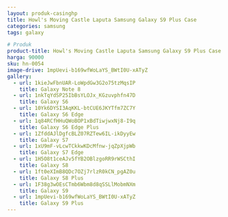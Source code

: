 ```yaml
---
layout: produk-casinghp
title: Howl's Moving Castle Laputa Samsung Galaxy S9 Plus Case
categories: samsung
tags: galaxy

# Produk
product-title: Howl's Moving Castle Laputa Samsung Galaxy S9 Plus Case
harga: 90000
sku: hn-0054
image-drive: 1mpUevi-b169wfWoLaYS_BWtI0U-xATyZ
gallery:
  - url: 1kieJwFbnUAR-LoWpdGw3G2o75tzMqsIP
    title: Galaxy Note 8
  - url: 1nkTqYdSP25IbBsYLOJx_KGzuvphfn47D
    title: Galaxy S6
  - url: 10Yk6DYSI3AqKKL-btCUE6JKYTfm7ZC7Y
    title: Galaxy S6 Edge
  - url: 1q84RCfHHuQWoBOP1xBdTiwjwxNj8-I9q
    title: Galaxy S6 Edge Plus
  - url: 1ZfddAJlDgfcBLZ07RZTew6IL-ikDyyEw
    title: Galaxy S7
  - url: 1xU9mF-vLcwTCkkwKDcMfnw-jqZpXjpWb
    title: Galaxy S7 Edge
  - url: 1H5O8t1ceAJv5fYB2OBlzgoRR9rWSCthI
    title: Galaxy S8
  - url: 1ft0eXImB8QDc7OZj7rlzR0kCN_pgAZ0u
    title: Galaxy S8 Plus
  - url: 1F38g3wOEsCTmb6Wbm8d8qSSLlMobmNXm
    title: Galaxy S9
  - url: 1mpUevi-b169wfWoLaYS_BWtI0U-xATyZ
    title: Galaxy S9 Plus
---
```

